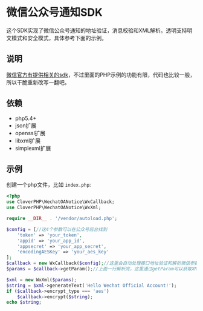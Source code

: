 # 微信公众号通知SDK

这个SDK实现了微信公众号通知的地址验证，消息校验和XML解析。透明支持明文模式和安全模式，具体参考下面的示例。

## 说明

[微信官方有提供相关的sdk](https://wximg.gtimg.com/shake_tv/mpwiki/cryptoDemo.zip)，不过里面的PHP示例的功能有限，代码也比较一般，所以干脆重新改写一翻吧。

## 依赖

* php5.4+
* json扩展
* openssl扩展
* libxml扩展
* simplexml扩展

## 示例

创建一个php文件，比如 `index.php`: 

```php
<?php
use CloverPHP\WechatOANotice\WxCallback;
use CloverPHP\WechatOANotice\WxXml;

require __DIR__ . '/vendor/autoload.php';

$config = [//这4个参数可以在公众号后台找到
    'token' => 'your_token',
    'appid' => 'your_app_id',
    'appsecret' => 'your_app_secret',
    'encodingAESKey' => 'your_aes_key'
];
$callback = new WxCallback($config);//这里会自动处理接口地址验证和解析微信参数，如果不合法会直接中断
$params = $callback->getParam();//上面一行解析完，这里通过getParam可以获取XML对应的参数

$xml = new WxXml($params);
$string = $xml->generateText('Hello Wechat Official Account!');
if ($callback->encrypt_type === 'aes')
    $callback->encrypt($string);
echo $string;
```
